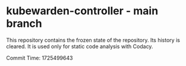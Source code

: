 # kubewarden-controller - main branch

This repository contains the frozen state of the repository.
Its history is cleared. It is used only for static code
analysis with Codacy.

Commit Time: 1725499643